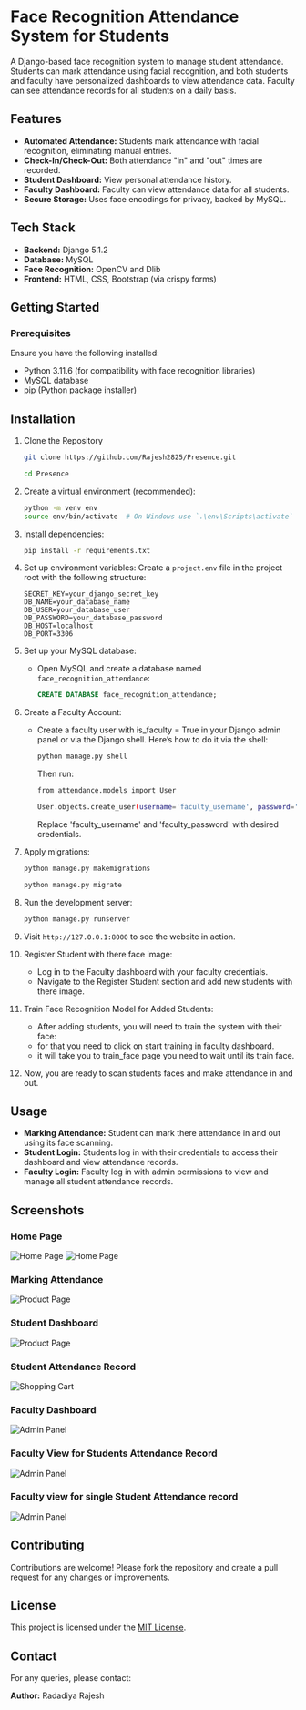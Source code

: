# Face Recognition Attendance System for Students

A Django-based face recognition system to manage student attendance. Students can mark attendance using facial recognition, and both students and faculty have personalized dashboards to view attendance data. Faculty can see attendance records for all students on a daily basis.

## Features
- **Automated Attendance:** Students mark attendance with facial recognition, eliminating manual entries.
- **Check-In/Check-Out:** Both attendance "in" and "out" times are recorded.
- **Student Dashboard:** View personal attendance history.
- **Faculty Dashboard:** Faculty can view attendance data for all students.
- **Secure Storage:** Uses face encodings for privacy, backed by MySQL.

## Tech Stack
- **Backend:** Django 5.1.2
- **Database:** MySQL
- **Face Recognition:** OpenCV and Dlib
- **Frontend:** HTML, CSS, Bootstrap (via crispy forms)

## Getting Started

### Prerequisites
Ensure you have the following installed:
- Python 3.11.6 (for compatibility with face recognition libraries)
- MySQL database
- pip (Python package installer)

## Installation
1. Clone the Repository
   ```bash
   git clone https://github.com/Rajesh2825/Presence.git
   ```
   ```bash
   cd Presence
   ```

2. Create a virtual environment (recommended):
   ```bash
   python -m venv env
   source env/bin/activate  # On Windows use `.\env\Scripts\activate`
   ```

3. Install dependencies:
   ```bash
   pip install -r requirements.txt
   ```

4. Set up environment variables: Create a `project.env` file in the project root with the following structure:
   ```plaintext
   SECRET_KEY=your_django_secret_key
   DB_NAME=your_database_name
   DB_USER=your_database_user
   DB_PASSWORD=your_database_password
   DB_HOST=localhost
   DB_PORT=3306
   ```

5. Set up your MySQL database:
   - Open MySQL and create a database named `face_recognition_attendance`:
     ```sql
     CREATE DATABASE face_recognition_attendance;
     ```
     
6. Create a Faculty Account:
   - Create a faculty user with is_faculty = True in your Django admin panel or via the Django shell. Here’s how to do it via the shell:
     ```bash
     python manage.py shell
     ```
     Then run:
     ```bash
     from attendance.models import User
     ```
     ```bash
     User.objects.create_user(username='faculty_username', password='faculty_password', is_faculty=True)
     ```
     Replace 'faculty_username' and 'faculty_password' with desired credentials.

7. Apply migrations:
   ```bash
   python manage.py makemigrations
   ```
   ```bash
   python manage.py migrate
   ```

8. Run the development server:
   ```bash
   python manage.py runserver
   ```

 9. Visit `http://127.0.0.1:8000` to see the website in action.


10. Register Student with there face image:
      - Log in to the Faculty dashboard with your faculty credentials.
      - Navigate to the Register Student section and add new students with there image.


11. Train Face Recognition Model for Added Students:
      - After adding students, you will need to train the system with their face:
      - for that you need to click on start training in faculty dashboard.
      - it will take you to train_face page you need to wait until its train face.


12. Now, you are ready to scan students faces and make attendance in and out.



## Usage
- **Marking Attendance:** Student can mark there attendance in and out using its face scanning.
- **Student Login:** Students log in with their credentials to access their dashboard and view attendance records.
- **Faculty Login:** Faculty log in with admin permissions to view and manage all student attendance records.



## Screenshots

### Home Page
![Home Page](website_img/homepage_1.png)
![Home Page](website_img/homepage_2.png)

### Marking Attendance
![Product Page](website_img/attendance_mark.png)

### Student Dashboard
![Product Page](website_img/student_dashboard.png)

### Student Attendance Record
![Shopping Cart](website_img/student_attendance_record.png)

### Faculty Dashboard
![Admin Panel](website_img/faculty_dashboard.png)

### Faculty View for Students Attendance Record
![Admin Panel](website_img/faculty_student_attendance_record.png)

### Faculty view for single Student Attendance record
![Admin Panel](website_img/faculty_single_student_record.png)



## Contributing
Contributions are welcome! Please fork the repository and create a pull request for any changes or improvements.

## License
This project is licensed under the [MIT License](https://github.com/sibtc/django-multiple-user-types-example/blob/master/LICENSE).

## Contact
For any queries, please contact:

**Author:** Radadiya Rajesh
